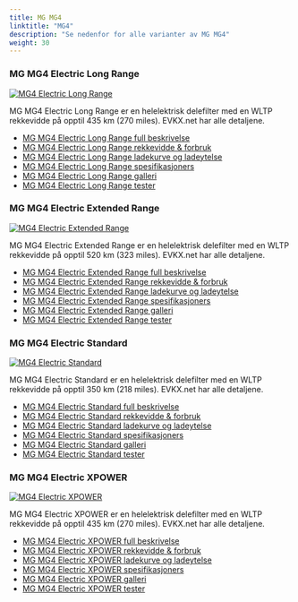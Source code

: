 ```yaml
---
title: MG MG4
linktitle: "MG4"
description: "Se nedenfor for alle varianter av MG MG4"
weight: 30
---
```

### MG MG4 Electric Long Range

<a href="mg4_electric_long_range/"><img src="https://media.evkx.net/multimedia/models/mg/mg4/mg4_electric_long_range/main_1_st.jpg" class="img-fluid" alt="MG4 Electric Long Range" ></a>

MG MG4 Electric Long Range er en helelektrisk delefilter med en WLTP rekkevidde på opptil 435 km (270 miles). EVKX.net har alle detaljene. 

- [MG MG4 Electric Long Range full beskrivelse](mg4_electric_long_range/)
- [MG MG4 Electric Long Range rekkevidde & forbruk](mg4_electric_long_range/rangeandconsumption/)
- [MG MG4 Electric Long Range ladekurve og ladeytelse](mg4_electric_long_range/chargingcurve/)
- [MG MG4 Electric Long Range spesifikasjoners](mg4_electric_long_range/specifications/)
- [MG MG4 Electric Long Range galleri](mg4_electric_long_range/gallery/)
- [MG MG4 Electric Long Range tester](mg4_electric_long_range/reviews/)

### MG MG4 Electric Extended Range

<a href="mg4_electric_extended_range/"><img src="https://media.evkx.net/multimedia/models/mg/mg4/mg4_electric_extended_range/main_1_st.jpg" class="img-fluid" alt="MG4 Electric Extended Range" ></a>

MG MG4 Electric Extended Range er en helelektrisk delefilter med en WLTP rekkevidde på opptil 520 km (323 miles). EVKX.net har alle detaljene. 

- [MG MG4 Electric Extended Range full beskrivelse](mg4_electric_extended_range/)
- [MG MG4 Electric Extended Range rekkevidde & forbruk](mg4_electric_extended_range/rangeandconsumption/)
- [MG MG4 Electric Extended Range ladekurve og ladeytelse](mg4_electric_extended_range/chargingcurve/)
- [MG MG4 Electric Extended Range spesifikasjoners](mg4_electric_extended_range/specifications/)
- [MG MG4 Electric Extended Range galleri](mg4_electric_extended_range/gallery/)
- [MG MG4 Electric Extended Range tester](mg4_electric_extended_range/reviews/)

### MG MG4 Electric Standard

<a href="mg4_electric_standard/"><img src="https://media.evkx.net/multimedia/models/mg/mg4/mg4_electric_standard/main_1_st.jpg" class="img-fluid" alt="MG4 Electric Standard" ></a>

MG MG4 Electric Standard er en helelektrisk delefilter med en WLTP rekkevidde på opptil 350 km (218 miles). EVKX.net har alle detaljene. 

- [MG MG4 Electric Standard full beskrivelse](mg4_electric_standard/)
- [MG MG4 Electric Standard rekkevidde & forbruk](mg4_electric_standard/rangeandconsumption/)
- [MG MG4 Electric Standard ladekurve og ladeytelse](mg4_electric_standard/chargingcurve/)
- [MG MG4 Electric Standard spesifikasjoners](mg4_electric_standard/specifications/)
- [MG MG4 Electric Standard galleri](mg4_electric_standard/gallery/)
- [MG MG4 Electric Standard tester](mg4_electric_standard/reviews/)

### MG MG4 Electric XPOWER

<a href="mg4_electric_xpower/"><img src="https://media.evkx.net/multimedia/models/mg/mg4/mg4_electric_xpower/main_1_st.jpg" class="img-fluid" alt="MG4 Electric XPOWER" ></a>

MG MG4 Electric XPOWER er en helelektrisk delefilter med en WLTP rekkevidde på opptil 435 km (270 miles). EVKX.net har alle detaljene. 

- [MG MG4 Electric XPOWER full beskrivelse](mg4_electric_xpower/)
- [MG MG4 Electric XPOWER rekkevidde & forbruk](mg4_electric_xpower/rangeandconsumption/)
- [MG MG4 Electric XPOWER ladekurve og ladeytelse](mg4_electric_xpower/chargingcurve/)
- [MG MG4 Electric XPOWER spesifikasjoners](mg4_electric_xpower/specifications/)
- [MG MG4 Electric XPOWER galleri](mg4_electric_xpower/gallery/)
- [MG MG4 Electric XPOWER tester](mg4_electric_xpower/reviews/)

